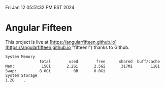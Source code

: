 Fri Jan 12 05:51:32 PM EST 2024

# Angular Fifteen


This project is live at [https://angularfifteen.github.io](https://angularfifteen.github.io "fifteen!") thanks to Github.

```bash
System Memory
               total        used        free      shared  buff/cache   available
Mem:            15Gi       2.2Gi       2.5Gi       317Mi        11Gi        13Gi
Swap:          8.0Gi          0B       8.0Gi
System Storage
1.2G	.
